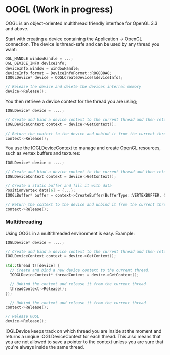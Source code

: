 # OOGL (Work in progress) #

OOGL is an object-oriented multithread friendly interface for OpenGL 3.3 and above.

Start with creating a device containing the Application -> OpenGL connection. The device is thread-safe and can be used by any thread you want:
```cpp
OGL_HANDLE windowHandle = ...;
OGL_DEVICE_INFO deviceInfo;
deviceInfo.window = windowHandle;
deviceInfo.format = DeviceInfoFormat::R8G8B8A8;
IOOGLDevice* device = OOGLCreateDevice(&deviceInfo);

// Release the device and delete the devices internal memory
device->Release();
```

You then retrieve a device context for the thread you are using;
```cpp
IOGLDevice* device = ....;

// Create and bind a device context to the current thread and then return it to the program
IOGLDeviceContext context = device->GetContext();

// Return the context to the device and unbind it from the current thread
context->Release();
```

You use the IOGLDeviceContext to manage and create OpenGL resources, such as vertex buffers and textures:
```cpp
IOGLDevice* device = ....;

// Create and bind a device context to the current thread and then return it to the program
IOGLDeviceContext context = device->GetContext();

// Create a static buffer and fill it with data
PositionVertex data[6] = {...};
IOOGLBuffer* buffer = context->CreateBuffer(BufferType::VERTEXBUFFER, &data, sizeof(data), BufferMode::STATIC);

// Return the context to the device and unbind it from the current thread
context->Release();
```

### Multithreading ###

Using OOGL in a multithreaded environment is easy. Example:
```cpp
IOGLDevice* device = ....;

// Create and bind a device context to the current thread and then return it to the program
IOGLDeviceContext context = device->GetContext();

std::thread t([device] {
  // Create and bind a new device context to the current thread.
  IOOGLDeviceContext* threadContext = device->GetContext();

  // Unbind the context and release it from the current thread
  threadContext->Release();
});

  // Unbind the context and release it from the current thread
context->Release();

// Release OOGL
device->Release();

```

IOGLDevice keeps track on which thread you are inside at the moment and returns a unqiue IOGLDeviceContext for each thread. This also means that you are not allowed to save a pointer to the context unless you are sure that you're always inside the same thread.
